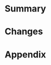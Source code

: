 # Summary
<!-- Overview, related issues etc -->

# Changes
<!-- Changes details -->

# Appendix
<!-- More information if any-->
